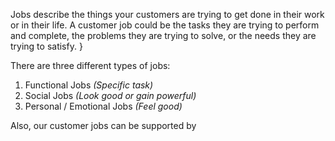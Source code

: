 Jobs describe the things your customers are trying to get done in their work or in their life.
A customer job could be the tasks they are trying to perform and complete, the problems they are trying to solve, or the needs they are trying to satisfy. }

There are three different types of jobs:

1. Functional Jobs *(Specific task)*
2. Social Jobs *(Look good or gain powerful)*
3. Personal / Emotional Jobs *(Feel good)*

Also, our customer jobs can be supported by 